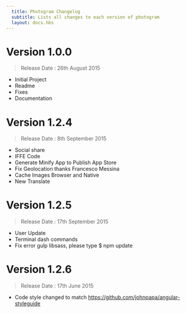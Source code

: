 ```yaml
---
  title: Photogram Changelog
  subtitle: Lists all changes to each version of photogram
  layout: docs.hbs
---
```


# Version 1.0.0
> Release Date : 26th August 2015

- Initial Project
- Readme
- Fixes
- Documentation

# Version 1.2.4
> Release Date : 8th September 2015

- Social share
- IFFE Code
- Generate Minify App to Publish App Store
- Fix Geolocation thanks Francesco Messina
- Cache Images Browser and Native
- New Translate

# Version 1.2.5
> Release Date : 17th September 2015

- User Update
- Terminal dash commands
- Fix error gulp libsass, please type $ npm update

# Version 1.2.6
> Release Date : 17th June 2015

- Code style changed to match https://github.com/johnpapa/angular-styleguide

